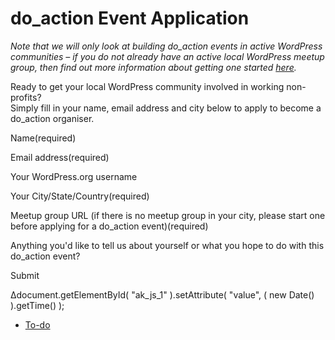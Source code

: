 # do_action Event Application

*Note that we will only look at building do\_action events in active WordPress communities – if you do not already have an active local WordPress meetup group, then find out more information about getting one started [here](https://make.wordpress.org/community/handbook/meetup-organizer/welcome/).*

Ready to get your local WordPress community involved in working non-profits?  
Simply fill in your name, email address and city below to apply to become a do\_action organiser.

Name(required) 

Email address(required) 

Your WordPress.org username 

Your City/State/Country(required) 

Meetup group URL (if there is no meetup group in your city, please start one before applying for a do\_action event)(required) 

Anything you'd like to tell us about yourself or what you hope to do with this do\_action event?

Submit   

Δdocument.getElementById( "ak\_js\_1" ).setAttribute( "value", ( new Date() ).getTime() );

*   [To-do](# "To-do")